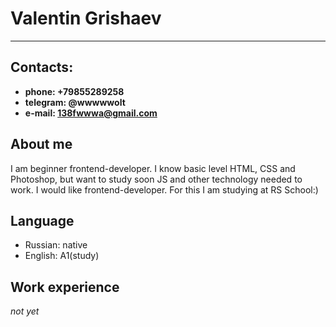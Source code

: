 # Valentin Grishaev

***

## Contacts:

* **phone: +79855289258**
* **telegram: @wwwwwolt**
* **e-mail: 138fwwwa@gmail.com**

## About me

I am beginner frontend-developer. I know basic level HTML, CSS and Photoshop, but want to study soon JS and other technology needed to work.
I would like frontend-developer. For this I am studying at RS School:)

## Language
* Russian: native
* English: A1(study)

## Work experience
*not yet*